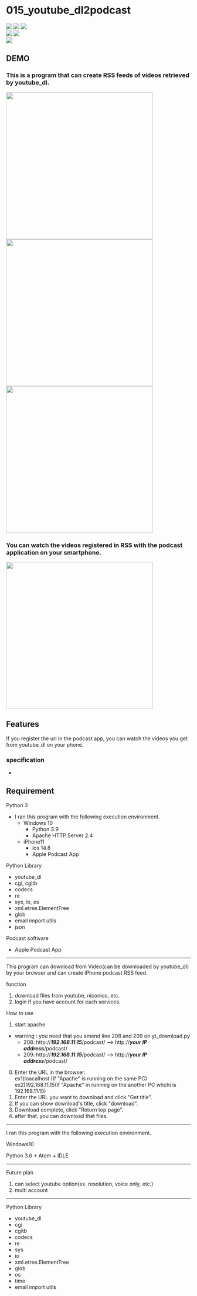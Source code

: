 # 015_youtube_dl2podcast
![](https://img.shields.io/badge/type-python3-brightgreen)  ![](https://img.shields.io/badge/windows%20build-passing-brightgreen) ![](https://img.shields.io/badge/license-MIT-brightgreen)   
![](https://img.shields.io/badge/Server-Apache-red) ![](https://img.shields.io/badge/SmartPhone-iPhone-red)  
![](https://img.shields.io/badge/libraly-youtube_dl-blue)  

## DEMO
### This is a program that can create RSS feeds of videos retrieved by youtube_dl. 
<img src="https://user-images.githubusercontent.com/44888139/143227771-b4f5ba5f-e7ed-4bde-8179-1519d1185494.png" height="400px"> <img src="https://user-images.githubusercontent.com/44888139/143228182-7f987255-8950-4836-b84d-940189a73d5c.png" height="400px">  <img src="https://user-images.githubusercontent.com/44888139/143227894-ce764aa1-0bbb-4dc8-a9a7-00dba2056ff9.png" height="400px">  

### You can watch the videos registered in RSS with the podcast application on your smartphone.  
<img src="https://user-images.githubusercontent.com/44888139/143238309-2bbc38ef-bfcb-4372-a593-83739317b507.png" height="400px"> 

## Features
If you register the url in the podcast app, you can watch the videos you get from youtube_dl on your phone.

### specification
- 

## Requirement 
Python 3
 - I ran this program with the following execution environment.
   - Windows 10
     - Python 3.9
     - Apache HTTP Server 2.4
   - iPhone11
     - ios 14.8
     - Apple Podcast App

Python Library
  - youtube_dl
  - cgi, cgitb
  - codecs
  - re
  - sys, io, os
  - xml.etree.ElementTree
  - glob
  - email import utils
  - json


Podcast software
  - Apple Podcast App




***
This program can download from Video(can be downloaded  by youtube_dl) by your browser and can create iPhone podcast RSS feed.

function
1. download files from youtube, niconico, etc.
0. login if you have account for each services.

How to use
1. start apache
  - warning : you need that you amend line 208 and 209 on yt_download.py
    - 208: http://***192.168.11.15***/podcast/ --> http://***your IP address***/podcast/
    - 209: http://***192.168.11.15***/podcast/ --> http://***your IP address***/podcast/
0. Enter the URL in the browser.  
   ex1)loacalhost (If "Apache" is running on the same PC)  
   ex2)192.168.11.15(If "Apache" in runnnig on the another PC whchi is 192.168.11.15)  
0. Enter the URL you want to download and click "Get title".  
0. If you can show download's title, click "download".
0. Download complete, click "Return top page".
0. after that, you can download that files.


***
I ran this program with the following execution environment.

Windows10

Python 3.6 + Atom + IDLE

***
Future plan
1. can select youtube option(ex. resolution, voice only, etc.)
0. multi account

***

Python Library
  * youtube_dl
  * cgi
  * cgitb
  * codecs
  * re
  * sys
  * io
  * xml.etree.ElementTree
  * glob
  * os
  * time
  * email import utils
